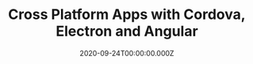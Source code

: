---
title: Cross Platform Apps with Cordova, Electron and Angular
link: https://basta.net/web-development/cross-plattform-apps-fuer-desktop-mobile-und-web-mit-electron-cordova-angular/
date: 2020-09-24T00:00:00.000Z
image: speaking.jpg
event: BASTA! Mainz
tags: [Angular,ASP.NET Core,SignalR,Cordova,Electron]
dataId: f34dac631bc44967a14586eebc5f4ab3
slides: https://speakerdeck.com/fabiangosebrink/cross-platform-apps-with-cordova-electron-and-angular
category: talks
---